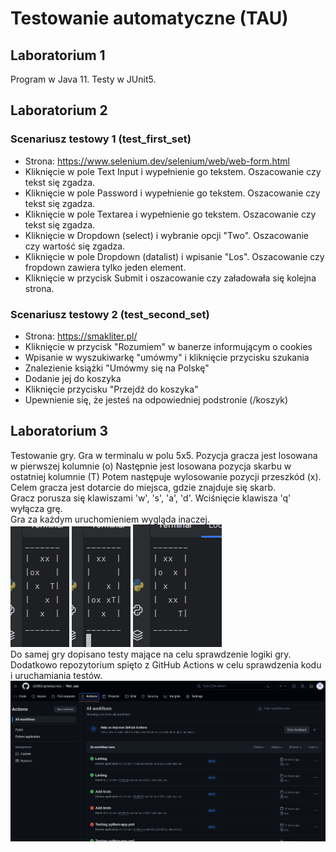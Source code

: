 # Testowanie automatyczne (TAU)

## Laboratorium 1

Program w Java 11. Testy w JUnit5.

## Laboratorium 2

### Scenariusz testowy 1 (test_first_set)

- Strona: https://www.selenium.dev/selenium/web/web-form.html
- Kliknięcie w pole Text Input i wypełnienie go tekstem. Oszacowanie czy tekst się zgadza. 
- Kliknięcie w pole Password i wypełnienie go tekstem. Oszacowanie czy tekst się zgadza.
- Kliknięcie w pole Textarea i wypełnienie go tekstem. Oszacowanie czy tekst się zgadza. 
- Kliknięcie w Dropdown (select) i wybranie opcji "Two". Oszacowanie czy wartość się zgadza. 
- Kliknięcie w pole Dropdown (datalist) i wpisanie "Los". Oszacowanie czy fropdown zawiera tylko jeden element. 
- Kliknięcie w przycisk Submit i oszacowanie czy załadowała się kolejna strona. 

### Scenariusz testowy 2 (test_second_set)

- Strona: https://smakliter.pl/
- Kliknięcie w przycisk "Rozumiem" w banerze informującym o cookies
- Wpisanie w wyszukiwarkę "umówmy" i kliknięcie przycisku szukania
- Znalezienie książki "Umówmy się na Polskę"
- Dodanie jej do koszyka
- Kliknięcie przycisku "Przejdź do koszyka"
- Upewnienie się, że jesteś na odpowiedniej podstronie (/koszyk)

## Laboratorium 3 

Testowanie gry.
Gra w terminalu w polu 5x5. Pozycja gracza jest losowana w pierwszej kolumnie (o)
Następnie jest losowana pozycja skarbu w ostatniej kolumnie (T)
Potem następuje wylosowanie pozycji przeszkód (x). 
Celem gracza jest dotarcie do miejsca, gdzie znajduje się skarb.  
Gracz porusza się klawiszami 'w', 's', 'a', 'd'. Wciśnięcie klawisza 'q' wyłącza grę.  
Gra za każdym uruchomieniem wygląda inaczej.  
![Game one](./zad3/screenshots/1.png) 
![Game two](./zad3/screenshots/2.png) 
![Game three](./zad3/screenshots/3.png)  
Do samej gry dopisano testy mające na celu sprawdzenie logiki gry.
Dodatkowo repozytorium spięto z GitHub Actions w celu sprawdzenia kodu i uruchamiania testów. 
![GitHub Actions](./zad3/screenshots/4.png)